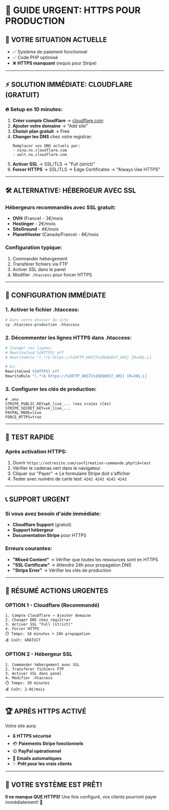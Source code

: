 # 🚨 GUIDE URGENT: HTTPS POUR PRODUCTION

## 🎯 **VOTRE SITUATION ACTUELLE**
- ✅ Système de paiement fonctionnel
- ✅ Code PHP optimisé  
- ❌ **HTTPS manquant** (requis pour Stripe)

---

## ⚡ **SOLUTION IMMÉDIATE: CLOUDFLARE (GRATUIT)**

### **🔥 Setup en 10 minutes:**

1. **Créer compte Cloudflare** → [cloudflare.com](https://cloudflare.com)
2. **Ajouter votre domaine** → "Add site"
3. **Choisir plan gratuit** → Free
4. **Changer les DNS** chez votre registrar:
   ```
   Remplacer vos DNS actuels par:
   - nina.ns.cloudflare.com
   - walt.ns.cloudflare.com
   ```
5. **Activer SSL** → SSL/TLS → "Full (strict)"
6. **Forcer HTTPS** → SSL/TLS → Edge Certificates → "Always Use HTTPS"

---

## 🛠️ **ALTERNATIVE: HÉBERGEUR AVEC SSL**

### **Hébergeurs recommandés avec SSL gratuit:**
- **OVH** (France) - 3€/mois
- **Hostinger** - 2€/mois  
- **SiteGround** - 4€/mois
- **PlanetHoster** (Canada/France) - 6€/mois

### **Configuration typique:**
1. Commander hébergement
2. Transférer fichiers via FTP
3. Activer SSL dans le panel
4. Modifier `.htaccess` pour forcer HTTPS

---

## 🔧 **CONFIGURATION IMMÉDIATE**

### **1. Activer le fichier .htaccess:**
```bash
# Dans votre dossier du site
cp .htaccess-production .htaccess
```

### **2. Décommenter les lignes HTTPS dans .htaccess:**
```apache
# Changer ces lignes:
# RewriteCond %{HTTPS} off
# RewriteRule ^(.*)$ https://%{HTTP_HOST}%{REQUEST_URI} [R=301,L]

# En:
RewriteCond %{HTTPS} off
RewriteRule ^(.*)$ https://%{HTTP_HOST}%{REQUEST_URI} [R=301,L]
```

### **3. Configurer les clés de production:**
```env
# .env
STRIPE_PUBLIC_KEY=pk_live_... (vos vraies clés)
STRIPE_SECRET_KEY=sk_live_...
PAYPAL_MODE=live
FORCE_HTTPS=true
```

---

## 🧪 **TEST RAPIDE**

### **Après activation HTTPS:**
1. Ouvrir `https://votresite.com/confirmation-commande.php?id=test`
2. Vérifier le cadenas vert dans le navigateur
3. Cliquer sur "Payer" → Le formulaire Stripe doit s'afficher
4. Tester avec numéro de carte test: `4242 4242 4242 4242`

---

## 📞 **SUPPORT URGENT**

### **Si vous avez besoin d'aide immédiate:**
- **Cloudflare Support** (gratuit)
- **Support hébergeur**
- **Documentation Stripe** pour HTTPS

### **Erreurs courantes:**
- **"Mixed Content"** → Vérifier que toutes les ressources sont en HTTPS
- **"SSL Certificate"** → Attendre 24h pour propagation DNS
- **"Stripe Error"** → Vérifier les clés de production

---

## 🎯 **RÉSUMÉ ACTIONS URGENTES**

### **OPTION 1 - Cloudflare (Recommandé)**
```
1. Compte Cloudflare → Ajouter domaine
2. Changer DNS chez registrar  
3. Activer SSL "Full (strict)"
4. Forcer HTTPS
⏱️ Temps: 10 minutes + 24h propagation
💰 Coût: GRATUIT
```

### **OPTION 2 - Hébergeur SSL**
```
1. Commander hébergement avec SSL
2. Transférer fichiers FTP
3. Activer SSL dans panel
4. Modifier .htaccess
⏱️ Temps: 30 minutes
💰 Coût: 2-6€/mois
```

---

## 🏆 **APRÈS HTTPS ACTIVÉ**

Votre site aura:
- 🔒 **HTTPS sécurisé**
- 💳 **Paiements Stripe fonctionnels**
- 🟡 **PayPal opérationnel**
- 📧 **Emails automatiques**
- ✨ **Prêt pour les vrais clients**

---

## 🚀 **VOTRE SYSTÈME EST PRÊT!**

**Il ne manque QUE HTTPS!** 
Une fois configuré, vos clients pourront payer immédiatement! 🎉
